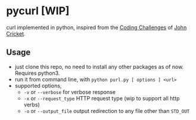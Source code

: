 # pycurl [WIP]
curl implemented in python, inspired from the [Coding Challenges](https://codingchallenges.substack.com/p/coding-challenge-41-curl) of [John Cricket](https://twitter.com/johncrickett).

## Usage
- just clone this repo, no need to install any other packages as of now. Requires python3.
- run it from command line, with ```python purl.py [ options ] <url>```
- supported options,
  -  ```-v``` or ```--verbose```  for verbose response
  -   ```-x``` or ```--request_type``` HTTP request type (wip to support all http verbs)
  -   ```-o``` or ```--output_file``` output redirection to any file other than ```STD_OUT```
